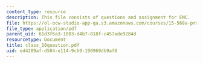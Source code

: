 ```yaml
---
content_type: resource
description: This file consists of questions and assignment for EMC.
file: https://ol-ocw-studio-app-qa.s3.amazonaws.com/courses/15-568a-practical-information-technology-management-spring-2005/ed4289afd504e1149cb9190969db9af8_class_10question.pdf
file_type: application/pdf
parent_uid: 61d3f6a3-1803-d4b7-818f-c457ade9284d
resourcetype: Document
title: class_10question.pdf
uid: ed4289af-d504-e114-9cb9-190969db9af8
---
```

